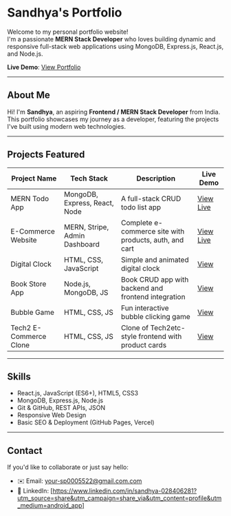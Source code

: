 #  Sandhya's Portfolio

Welcome to my personal portfolio website!  
I'm a passionate **MERN Stack Developer** who loves building dynamic and responsive full-stack web applications using MongoDB, Express.js, React.js, and Node.js.

**Live Demo**: [View Portfolio](https://sandhya7819.github.io/portfolio/)

---

## About Me

Hi! I'm **Sandhya**, an aspiring **Frontend / MERN Stack Developer** from India.  
This portfolio showcases my journey as a developer, featuring the projects I've built using modern web technologies.

---

## Projects Featured

| Project Name          | Tech Stack                    | Description                                                | Live Demo                                     |
|-----------------------|-------------------------------|------------------------------------------------------------|-----------------------------------------------|
| MERN Todo App         | MongoDB, Express, React, Node | A full-stack CRUD todo list app                            | [View Live](https://your-todo-app-link.com)   |
| E-Commerce Website    | MERN, Stripe, Admin Dashboard | Complete e-commerce site with products, auth, and cart     | [View Live](https://your-ecom-link.com)       |
| Digital Clock         | HTML, CSS, JavaScript         | Simple and animated digital clock                          | [View](https://digital-clock-exwa.vercel.app) |
| Book Store App        | Node.js, MongoDB, JS          | Book CRUD app with backend and frontend integration        | [View](https://your-book-store-link.com)      |
| Bubble Game           | HTML, CSS, JS                 | Fun interactive bubble clicking game                       | [View](https://your-bubble-game-link.com)     |
| Tech2 E-Commerce Clone| HTML, CSS, JS                 | Clone of Tech2etc-style frontend with product cards        | [View](https://your-tech2ecom-link.com)       |


---

## Skills

- React.js, JavaScript (ES6+), HTML5, CSS3
- MongoDB, Express.js, Node.js
- Git & GitHub, REST APIs, JSON
- Responsive Web Design
- Basic SEO & Deployment (GitHub Pages, Vercel)

---

## Contact

If you'd like to collaborate or just say hello:

- ✉️ Email: your-sp0005522@gmail.com.com
- 💼 LinkedIn: [https://www.linkedin.com/in/sandhya-028406281?utm_source=share&utm_campaign=share_via&utm_content=profile&utm_medium=android_app]


